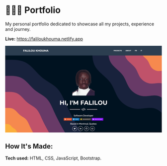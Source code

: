 # 🧑🏿‍💻 Portfolio
My personal portfolio dedicated to showcase all my projects, experience and journey.

**Live:** https://faliloukhouma.netlify.app

![alt tag](landing.png)

## How It's Made:

**Tech used:** HTML, CSS, JavaScript, Bootstrap.



